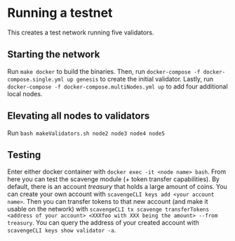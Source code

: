 # Running a testnet

This creates a test network running five validators.

## Starting the network

Run `make docker` to build the binaries. Then, run `docker-compose -f docker-compose.single.yml up genesis` 
to create the initial validator. Lastly, run `docker-compose -f docker-compose.multiNodes.yml up` to add four additional 
local nodes.

## Elevating all nodes to validators

Run `bash makeValidators.sh node2 node3 node4 node5` 

## Testing 
Enter either docker container with `docker exec -it <node name> bash`. 
From here you can test the scavenge module (+ token transfer capabilities).
By default, there is an account _treasury_ that holds a large amount of coins. 
You can create your own account with `scavengeCLI keys add <your account name>`.
Then you can transfer tokens to that new account (and make it usable on the network) with `scavengeCLI tx scavenge transferTokens <address of your account> <XXXfoo with XXX being the amount> --from treasury`.
You can query the address of your created account with `scavengeCLI keys show validator -a`. 